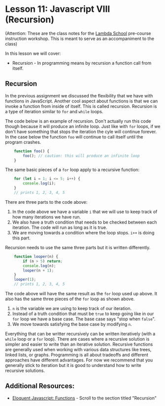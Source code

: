# Lesson 11: Javascript VIII (Recursion)
(Attention: These are the class notes for the [Lambda School](http://www.lambdaschool.com) pre-course instruction workshop. This is meant to serve as an accompaniment to the class)

In this lesson we will cover: 

* Recursion - In programming means by recursion a function call from itself.

## Recursion

In the previous assignment we discussed the flexibility that we have with functions in JavaScript.  Another cool aspect about functions is that we can invoke a function from inside of itself.  This is called recursion.  Recursion is a type of iteration similar to `for` and `while` loops.

The code below is an example of recursion.  Don't actually run this code though because it will produce an infinite loop.  Just like with `for` loops, if we don't have something that stops the iteration the cyle will continue forever.  In the case below the function `foo` will continue to call itself until the program crashes.

```javascript
    function foo() {
        foo(); // caution: this will produce an infinite loop
    }
```

The same basic pieces of a `for` loop apply to a recursive function:

```javascript
    for (let i = 1; i <= 5; i++) {
        console.log(i);
    }
    // prints 1, 2, 3, 4, 5
```

There are three parts to the code above: 
1. In the code above we have a variable `i` that we will use to keep track of how many iterations we have run.  
2. We also have a truth condition that needs to be checked between each iteration.  The code will run as long as it is true.
3. We are moving towards a condition where the loop stops.  `i++` is doing this part.

Recursion needs to use the same three parts but it is written differently.

```javascript
    function looper(n) {
        if (n > 5) return;
        console.log(n);
        looper(n + 1);
    }
    looper(1);
    // prints 1, 2, 3, 4, 5
```

The code above will have the same result as the `for` loop used up above.  It also has the same three pieces of the `for` loop as shown above.
1. `n` is the variable we are using to keep track of our iteration.
2. Instead of a truth condition that must be `true` to keep going like in our `for` loop we have a base case.  The base case says "stop when `false`".
3. We move towards satisfying the base case by modifying `n`.

Everything that can be writter recursively can be written iteratively (with a `while` loop or a `for` loop).  There are cases where a recursive
solution is simpler and easier to write than an iterative solution.  Recursive functions are generally used when working with various data structures
like trees, linked lists, or graphs.  Programming is all about tradeoffs and different approaches have different advantages.  For now we recommend that
you generally stick to iteration but it is good to understand how to write recursive solutions.

## Additional Resources:

* [Eloquent Javascript: Functions](https://eloquentjavascript.net/03_functions.html) - Scroll to the section titled "Recursion"
